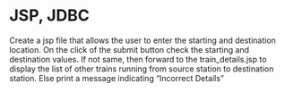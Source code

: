 # JSP, JDBC

Create a jsp file that allows the user to enter the starting and destination location. On the click of the
	submit button check the starting and destination values. If not same, then forward to the train_details.jsp 
	to display the list of other trains running from source station to destination station. Else print a message
	indicating “Incorrect Details”
